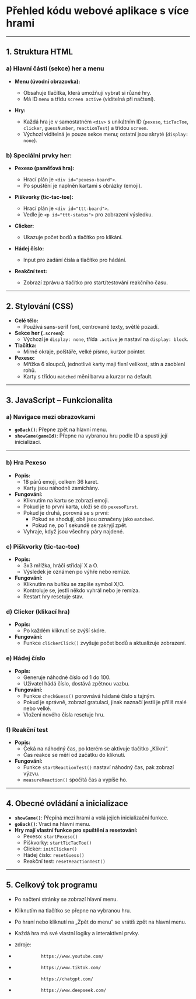 



# Přehled kódu webové aplikace s více hrami

---

## 1. **Struktura HTML**

### a) **Hlavní části (sekce) her a menu**

- **Menu (úvodní obrazovka):**
  - Obsahuje tlačítka, která umožňují vybrat si různé hry.
  - Má ID `menu` a třídu `screen active` (viditelná při načtení).

- **Hry:**
  - Každá hra je v samostatném `<div>` s unikátním ID (`pexeso`, `ticTacToe`, `clicker`, `guessNumber`, `reactionTest`) a třídou `screen`.
  - Výchozí viditelná je pouze sekce menu; ostatní jsou skryté (`display: none`).

### b) **Speciální prvky her:**

- **Pexeso (paměťová hra):**
  - Hrací plán je `<div id="pexeso-board">`.
  - Po spuštění je naplněn kartami s obrázky (emoji).

- **Piškvorky (tic-tac-toe):**
  - Hrací plán je `<div id="ttt-board">`.
  - Vedle je `<p id="ttt-status">` pro zobrazení výsledku.

- **Clicker:**
  - Ukazuje počet bodů a tlačítko pro klikání.

- **Hádej číslo:**
  - Input pro zadání čísla a tlačítko pro hádání.

- **Reakční test:**
  - Zobrazí zprávu a tlačítko pro start/testování reakčního času.

---

## 2. **Stylování (CSS)**

- **Celé tělo:**
  - Používá sans-serif font, centrované texty, světlé pozadí.
- **Sekce her (`.screen`):**
  - Výchozí je `display: none`, třída `.active` je nastaví na `display: block`.
- **Tlačítka:**
  - Mírné okraje, polštáře, velké písmo, kurzor pointer.
- **Pexeso:**
  - Mřížka 6 sloupců, jednotlivé karty mají fixní velikost, stín a zaoblení rohů.
  - Karty s třídou `matched` mění barvu a kurzor na default.

---

## 3. **JavaScript – Funkcionalita**

### a) **Navigace mezi obrazovkami**

- **`goBack()`**: Přepne zpět na hlavní menu.
- **`showGame(gameId)`**: Přepne na vybranou hru podle ID a spustí její inicializaci.

---

### b) **Hra Pexeso**

- **Popis:**
  - 18 párů emoji, celkem 36 karet.
  - Karty jsou náhodně zamíchány.
- **Fungování:**
  - Kliknutím na kartu se zobrazí emoji.
  - Pokud je to první karta, uloží se do `pexesoFirst`.
  - Pokud je druhá, porovná se s první:
    - Pokud se shodují, obě jsou označeny jako `matched`.
    - Pokud ne, po 1 sekundě se zakryjí zpět.
  - Vyhraje, když jsou všechny páry najdené.

### c) **Piškvorky (tic-tac-toe)**

- **Popis:**
  - 3x3 mřížka, hráči střídají X a O.
  - Výsledek je oznámen po výhře nebo remíze.
- **Fungování:**
  - Kliknutím na buňku se zapíše symbol X/O.
  - Kontroluje se, jestli někdo vyhrál nebo je remíza.
  - Restart hry resetuje stav.

### d) **Clicker (klikací hra)**

- **Popis:**
  - Po každém kliknutí se zvýší skóre.
- **Fungování:**
  - Funkce `clickerClick()` zvyšuje počet bodů a aktualizuje zobrazení.

### e) **Hádej číslo**

- **Popis:**
  - Generuje náhodné číslo od 1 do 100.
  - Uživatel hádá číslo, dostává zpětnou vazbu.
- **Fungování:**
  - Funkce `checkGuess()` porovnává hádané číslo s tajným.
  - Pokud je správně, zobrazí gratulaci, jinak naznačí jestli je příliš malé nebo velké.
  - Vložení nového čísla resetuje hru.

### f) **Reakční test**

- **Popis:**
  - Čeká na náhodný čas, po kterém se aktivuje tlačítko „Klikni“.
  - Čas reakce se měří od začátku do kliknutí.
- **Fungování:**
  - Funkce `startReactionTest()` nastaví náhodný čas, pak zobrazí výzvu.
  - `measureReaction()` spočítá čas a vypíše ho.

---

## 4. **Obecné ovládání a inicializace**

- **`showGame()`**: Přepíná mezi hrami a volá jejich inicializační funkce.
- **`goBack()`**: Vrací na hlavní menu.
- **Hry mají vlastní funkce pro spuštění a resetování:**
  - Pexeso: `startPexeso()`
  - Piškvorky: `startTicTacToe()`
  - Clicker: `initClicker()`
  - Hádej číslo: `resetGuess()`
  - Reakční test: `resetReactionTest()`

---

## 5. **Celkový tok programu**

- Po načtení stránky se zobrazí hlavní menu.
- Kliknutím na tlačítko se přepne na vybranou hru.
- Po hraní nebo kliknutí na „Zpět do menu“ se vrátíš zpět na hlavní menu.
- Každá hra má své vlastní logiky a interaktivní prvky.

- zdroje:
-               https://www.youtube.com/
-               https://www.tiktok.com/
-               https://chatgpt.com/
-               https://www.deepseek.com/


